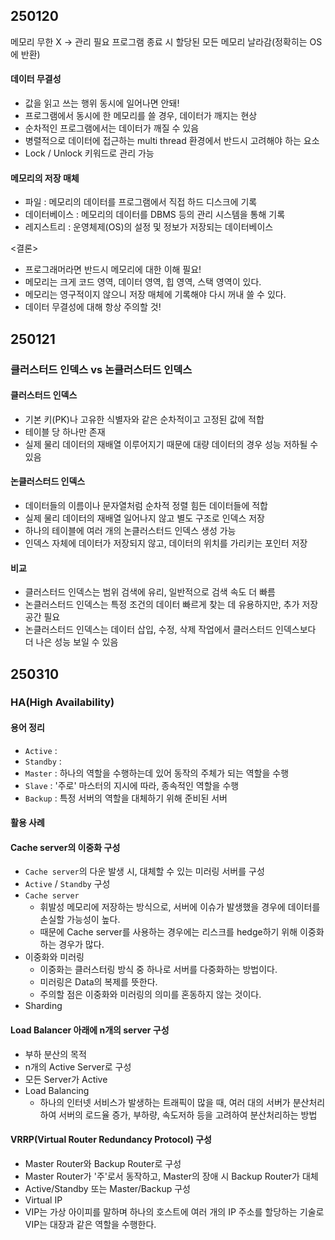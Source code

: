 ## 250120
메모리 무한 X -> 관리 필요
프로그램 종료 시 할당된 모든 메모리 날라감(정확히는 OS에 반환)

#### 데이터 무결성
- 값을 읽고 쓰는 행위 동시에 일어나면 안돼!
- 프로그램에서 동시에 한 메모리를 쓸 경우, 데이터가 깨지는 현상
- 순차적인 프로그램에서는 데이터가 깨질 수 있음
- 병렬적으로 데이터에 접근하는 multi thread 환경에서 반드시 고려해야 하는 요소
- Lock / Unlock 키워드로 관리 가능

#### 메모리의 저장 매체
- 파일 : 메모리의 데이터를 프로그램에서 직접 하드 디스크에 기록
- 데이터베이스 : 메모리의 데이터를 DBMS 등의 관리 시스템을 통해 기록
- 레지스트리 : 운영체제(OS)의 설정 및 정보가 저장되는 데이터베이스

<결론>
- 프로그래머라면 반드시 메모리에 대한 이해 필요!
- 메모리는 크게 코드 영역, 데이터 영역, 힙 영역, 스택 영역이 있다.
- 메모리는 영구적이지 않으니 저장 매체에 기록해야 다시 꺼내 쓸 수 있다.
- 데이터 무결성에 대해 항상 주의할 것!


## 250121
### 클러스터드 인덱스 vs 논클러스터드 인덱스

#### 클러스터드 인덱스
- 기본 키(PK)나 고유한 식별자와 같은 순차적이고 고정된 값에 적합
- 테이블 당 하나만 존재
- 실제 물리 데이터의 재배열 이루어지기 때문에 대량 데이터의 경우 성능 저하될 수 있음

#### 논클러스터드 인덱스
- 데이터들의 이름이나 문자열처럼 순차적 정렬 힘든 데이터들에 적합
- 실제 물리 데이터의 재배열 일어나지 않고 별도 구조로 인덱스 저장
- 하나의 테이블에 여러 개의 논클러스터드 인덱스 생성 가능
- 인덱스 자체에 데이터가 저장되지 않고, 데이터의 위치를 가리키는 포인터 저장

#### 비교
- 클러스터드 인덱스는 범위 검색에 유리, 일반적으로 검색 속도 더 빠름
- 논클러스터드 인덱스는 특정 조건의 데이터 빠르게 찾는 데 유용하지만, 추가 저장 공간 필요
- 논클러스터드 인덱스는 데이터  삽입, 수정, 삭제 작업에서 클러스터드 인덱스보다 더 나은 성능 보일 수 있음


## 250310
### HA(High Availability)

#### 용어 정리
- `Active` :
- `Standby` : 
- `Master` : 하나의 역할을 수행하는데 있어 동작의 주체가 되는 역할을 수행
- `Slave` : '주로' 마스터의 지시에 따라, 종속적인 역할을 수행
- `Backup` : 특정 서버의 역할을 대체하기 위해 준비된 서버

#### 활용 사례
#### Cache server의 이중화 구성
 - `Cache server`의 다운 발생 시, 대체할 수 있는 미러링 서버를 구성
 - `Active` / `Standby` 구성
 - `Cache server`
   - 휘발성 메모리에 저장하는 방식으로, 서버에 이슈가 발생했을 경우에 데이터를 손실할 가능성이 높다.
   - 때문에 Cache server를 사용하는 경우에는 리스크를 hedge하기 위해 이중화하는 경우가 많다.
 - 이중화와 미러링
   - 이중화는  클러스터링 방식 중 하나로 서버를 다중화하는 방법이다.
   - 미러링은 Data의 복제를 뜻한다.
   - 주의할 점은 이중화와 미러링의 의미를 혼동하지 않는 것이다.
 - Sharding

#### Load Balancer 아래에 n개의 server 구성
- 부하 분산의 목적
- n개의 Active Server로 구성
- 모든 Server가 Active
- Load Balancing
  - 하나의 인터넷 서비스가 발생하는 트래픽이 많을 때, 여러 대의 서버가 분산처리하여 서버의 로드율 증가, 부하량, 속도저하 등을 고려하여 분산처리하는 방법
 
#### VRRP(Virtual Router Redundancy Protocol) 구성
- Master Router와 Backup Router로 구성
- Master Router가 '주'로서 동작하고, Master의 장애 시 Backup Router가 대체
- Active/Standby 또는 Master/Backup 구성
- Virtual IP
- VIP는 가상 아이피를 말하며 하나의 호스트에 여러 개의 IP 주소를 할당하는 기술로 VIP는 대장과 같은 역할을 수행한다.
